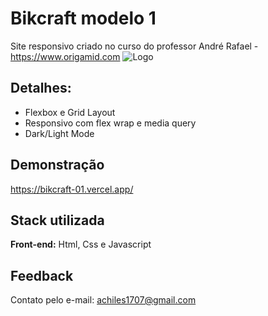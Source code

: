 # Bikcraft modelo 1

Site responsivo criado no curso do professor André Rafael -
https://www.origamid.com
![Logo](https://bikcraft-01.vercel.app/img/screenshot.png)

## Detalhes:

- Flexbox e Grid Layout
- Responsivo com flex wrap e media query
- Dark/Light Mode

## Demonstração

https://bikcraft-01.vercel.app/

## Stack utilizada

**Front-end:** Html, Css e Javascript

## Feedback

Contato pelo e-mail: achiles1707@gmail.com
